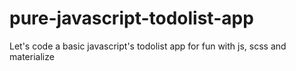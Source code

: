 # pure-javascript-todolist-app
Let's code a basic javascript's todolist app for fun with js, scss and materialize
